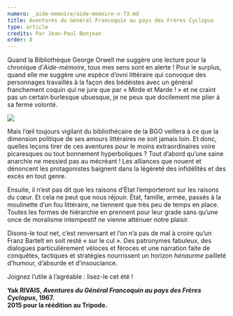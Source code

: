 ```yaml
---
numero: _aide-memoire/aide-memoire-n-73.md
title: Aventures du Général Francoquin au pays des Frères Cyclopus
type: article
credits: Par Jean-Paul Bonjean
order: 8
---
```

Quand la Bibliothèque George Orwell me suggère une lecture pour la chronique d’_Aide-mémoire_, tous mes sens sont en alerte ! Pour le surplus, quand elle me suggère une espèce d’ovni littéraire qui convoque des personnages travaillés à la façon des bédéistes avec un général franchement coquin qui ne jure que par « Mirde et Marde ! » et ne craint pas un certain burlesque ubuesque, je ne peux que docilement me plier à sa ferme volonté.

![](/assets/uploads/am73_p.8_bonjean.jpg)

Mais l’œil toujours vigilant du bibliothécaire de la BGO veillera à ce que la dimension politique de ses amours littéraires ne soit jamais loin. Et donc, quelles leçons tirer de ces aventures pour le moins extraordinaires voire picaresques ou tout bonnement hyperboliques ? Tout d’abord qu’une saine anarchie ne messied pas au mécréant ! Les alliances que nouent et dénoncent les protagonistes baignent dans la légèreté des infidélités et des excès en tout genre.

Ensuite, il n’est pas dit que les raisons d’État l’emporteront sur les raisons du cœur. Et cela ne peut que nous réjouir. État, famille, armée, passés à la moulinette d’un fou littéraire, ne tiennent que très peu de temps en place. Toutes les formes de hiérarchie en prennent pour leur grade sans qu’une once de moralisme intempestif ne vienne atténuer notre plaisir.

Disons-le tout net, c’est renversant et l’on n’a pas de mal à croire qu’un Franz Bartelt en soit resté « sur le cul ». Des patronymes fabuleux, des dialogues particulièrement véloces et féroces et une narration faite de conquêtes, tactiques et stratégies nourrissent un horizon _hénaurme_ pailleté d’humour, d’absurde et d’insouciance.

Joignez l’utile à l’agréable : lisez-le cet été !

**Yak RIVAIS, _Aventures du Général Francoquin au pays des Frères Cyclopus_, 1967.**\
**2015 pour la réédition au Tripode.**
